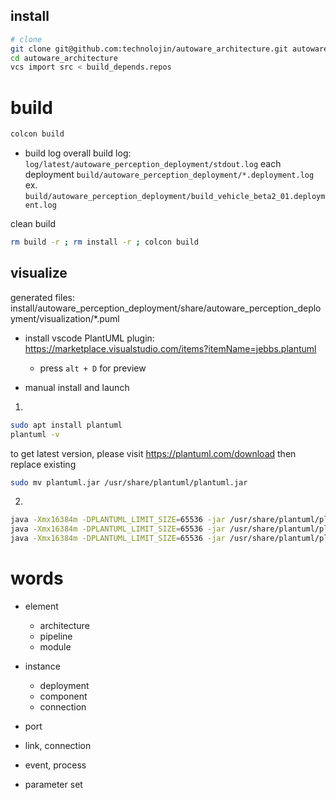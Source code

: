 


## install
```sh
# clone
git clone git@github.com:technolojin/autoware_architecture.git autoware_architecture/src
cd autoware_architecture
vcs import src < build_depends.repos 
```

# build
```sh
colcon build
```

* build log
overall build log: `log/latest/autoware_perception_deployment/stdout.log`
each deployment `build/autoware_perception_deployment/*.deployment.log`
ex. `build/autoware_perception_deployment/build_vehicle_beta2_01.deployment.log`



clean build
```sh
rm build -r ; rm install -r ; colcon build
```

## visualize

generated files: install/autoware_perception_deployment/share/autoware_perception_deployment/visualization/*.puml

* install vscode PlantUML plugin: https://marketplace.visualstudio.com/items?itemName=jebbs.plantuml
  - press `alt + D` for preview

* manual install and launch
1. 
```sh
sudo apt install plantuml
plantuml -v
```
to get latest version, please visit https://plantuml.com/download
then replace existing 
```sh
sudo mv plantuml.jar /usr/share/plantuml/plantuml.jar
```
2. 
```sh
java -Xmx16384m -DPLANTUML_LIMIT_SIZE=65536 -jar /usr/share/plantuml/plantuml.jar -verbose -Playout=smetana -tpng 'install/autoware_perception_deployment/share/autoware_perception_deployment/exports/vehicle_beta2_01.deployment/visualization/vehicle_beta2_01.deployment_node_graph.puml'
java -Xmx16384m -DPLANTUML_LIMIT_SIZE=65536 -jar /usr/share/plantuml/plantuml.jar -verbose -Playout=smetana -tpng 'install/autoware_perception_deployment/share/autoware_perception_deployment/exports/vehicle_beta2_01.deployment/visualization/vehicle_beta2_01.deployment_logic_graph.puml'
java -Xmx16384m -DPLANTUML_LIMIT_SIZE=65536 -jar /usr/share/plantuml/plantuml.jar -verbose -Playout=smetana -tpng 'install/autoware_perception_deployment/share/autoware_perception_deployment/exports/vehicle_beta2_01.deployment/visualization/vehicle_beta2_01.deployment_sequence_graph.puml'
```




# words

* element
  * architecture
  * pipeline
  * module

* instance
  * deployment
  * component
  * connection

* port
* link, connection
* event, process
* parameter set

